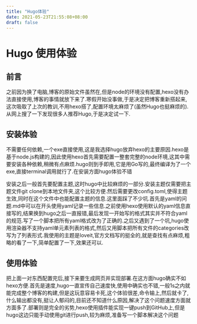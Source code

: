 ```yaml
---
title: "Hugo体验"
date: 2021-05-23T21:55:08+08:00
draft: false
---
```


# Hugo 使用体验

## 前言

之前因为换了电脑,博客的原始文件虽然在,但是node的环境没有配置,hexo没有办法直接使用,博客的事情就放下来了.寒假开始没事做,于是决定把博客重新搭起来,这次吸取了上次的教训,不用hexo搭了,配置环境太麻烦了(虽然Hugo也挺麻烦的).从网上搜了一下发现很多人推荐Hugo,于是决定试一下.

## 安装体验

不需要任何依赖,一个exe直接使用,这是我选择hugo放弃hexo的主要原因.hexo是基于node.js构建的,因此使用hexo首先需要配置一整套完整的node环境,这其中需要安装各种依赖,稍微有点麻烦.hugo则到手即用,它是用Go写的,最终编译为了一个exe,直接terminal调用就行了.在安装方面hugo体验不错

安装之后一般首先要配置主题,这时hugo中比较麻烦的一部分.安装主题仅需要把主题文件git clone到本地文件夹,这个比较方便.然后需要更改config.toml,使得主题生效,同时在这个文件中也能配置主题的信息.这里面踩了不少坑.首先是yaml的问题.md中可以在开头使用yaml记录一些信息.之前使用hexo使用默认的yaml信息直接写的,结果换到hugo之后一直报错,最后发现一开始写的格式其实并不符合yaml的规范.写了一个脚本把所有yaml格式改为了正确的.之后又遇到了一个坑,hugo使用渲染器不支持yaml单元素列表的格式,然后又用脚本把所有文件的categories改写为了列表形式.我使用的主题是loveit,官方文档写的挺全的,就是查找有点麻烦,粗略的看了一下,简单配置了一下,效果还可以.

## 使用体验

把上面一对东西配置完后,接下来要生成网页并实现部署.在这方面hugo确实不如hexo方便.首先是速度,hugo一直宣传自己速度快,使用中确实也不错,一般1s之内就能完成整个博客的构建,但是这玩意容易卡死,这个体验很差,命令输上,然后就卡了,什么输出都没有,挺让人郁闷的,目前还不知道什么原因,解决了这个问题速度方面就方面多了.部署则是完全的劣势,hexo使用插件能实现一键push到GitHub上,但是hugo这边只能手动使用git进行push,较为麻烦,准备写一个脚本解决这个问题



